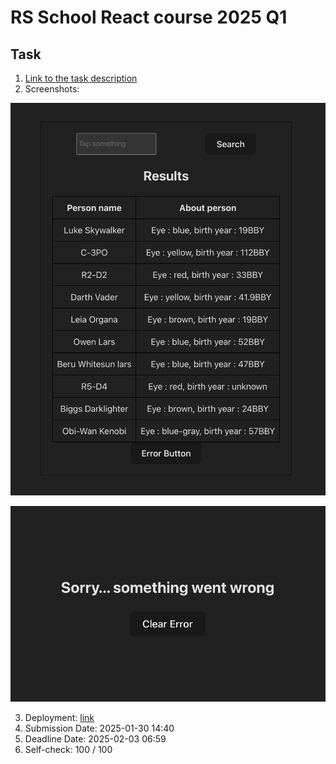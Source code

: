# RS School React course 2025 Q1

## Task

1. [Link to the task description](https://github.com/rolling-scopes-school/tasks/blob/master/react/modules/tasks/class-components.md)
2. Screenshots:

![](public/screenShot_searchApp.png)

![](public/screenShot_error.png)

3. Deployment: [link](https://q1-task.netlify.app/)
4. Submission Date: 2025-01-30 14:40
5. Deadline Date: 2025-02-03 06:59
6. Self-check: 100 / 100
